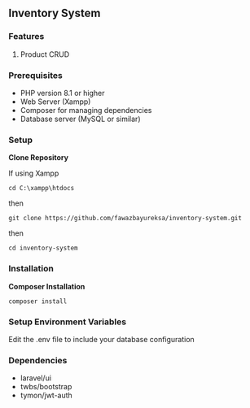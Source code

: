 ## Inventory System

### Features
1. Product CRUD

### Prerequisites
- PHP version 8.1 or higher
- Web Server (Xampp)
- Composer for managing dependencies
- Database server (MySQL or similar) 

### Setup

**Clone Repository**

If using Xampp

```
cd C:\xampp\htdocs
```
then
```
git clone https://github.com/fawazbayureksa/inventory-system.git
```
then 
```
cd inventory-system
```
### Installation

**Composer Installation**
```
composer install
```

### Setup Environment Variables
 Edit the .env file to include your database configuration

 ### Dependencies
 - laravel/ui
 - twbs/bootstrap
 - tymon/jwt-auth
